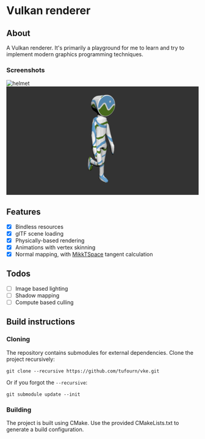 # Vulkan renderer

## About
A Vulkan renderer. It's primarily a playground for me to learn and try to implement modern graphics programming techniques. 

### Screenshots
![helmet](screenshots/helmet.gif)
![cesium_man](screenshots/cesium_man.gif)

## Features
- [x] Bindless resources
- [x] glTF scene loading
- [x] Physically-based rendering
- [x] Animations with vertex skinning
- [x] Normal mapping, with [MikkTSpace](https://github.com/mmikk/MikkTSpace) tangent calculation

## Todos
- [ ] Image based lighting
- [ ] Shadow mapping
- [ ] Compute based culling

## Build instructions
### Cloning
The repository contains submodules for external dependencies. Clone the project recursively:
```
git clone --recursive https://github.com/tufourn/vke.git
```

Or if you forgot the `--recursive`:
```
git submodule update --init
```

### Building
The project is built using CMake. Use the provided CMakeLists.txt to generate a build configuration.
